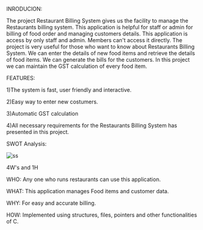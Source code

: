INRODUCION:

The project Restaurant Billing System gives us the facility to manage the Restaurants billing system.
This application is helpful for staff or admin for billing of food order and managing customers details. 
This application is access by only staff and admin. Members can't access it directly.
The project is very useful for those who want to know about Restaurants Billing System.
We can enter the details of new food items and retrieve the details of food items. We can generate the bills for the customers.
In this project we can maintain the GST calculation of every food item.

FEATURES:

1)The system is fast, user friendly and interactive.

2)Easy way to enter new costumers.

3)Automatic GST calculation

4)All necessary requirements for the Restaurants Billing System has presented in this project.

SWOT Analysis:

![ss](https://user-images.githubusercontent.com/98951784/152695575-cbacc585-bd09-4982-85a0-5baf93baf67e.png)

4W's and 1H

WHO:
Any one who runs restaurants can use this application.


WHAT:
This application manages Food items and customer data.


WHY:
For easy and accurate billing.


HOW:
Implemented using structures, files, pointers and other functionalities of C.
